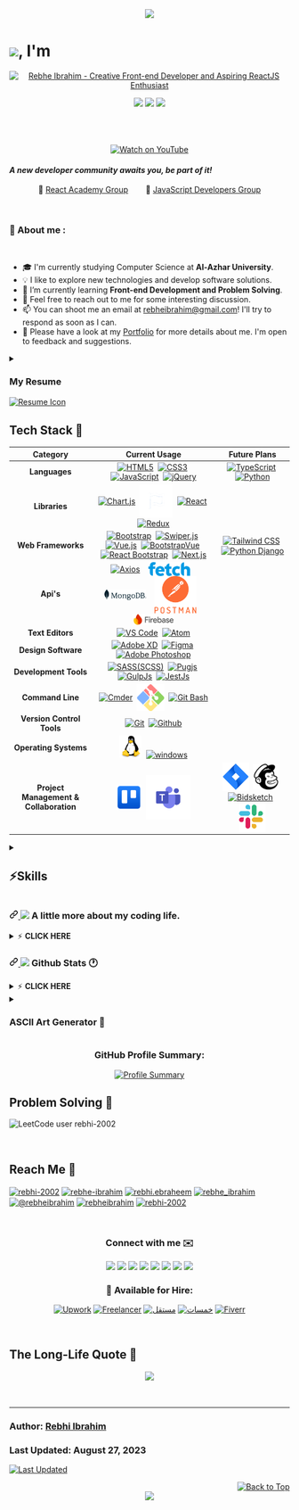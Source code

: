 <div align="center">
  <img src="https://capsule-render.vercel.app/api?type=waving&color=gradient&height=280&section=header&text=Hi%20there%20%F0%9F%91%8B&fontSize=90"></img>
</div>
<h1><img width="30" src="https://c.tenor.com/nebZyl8oN7IAAAAi/wave-hello.gif" />, I'm </h1>
<p align="center">
  <a href="https://github.com/rebhi-2002?tab=repositories" align="center">
    <img src="https://readme-typing-svg.herokuapp.com/?lines=Rebhe+Ibrahim;Creative+Front-end+Developer;Aspiring+ReactJS+Enthusiast;Always+Exploring+New+Technologies;&font=Fira%20Code&center=true&width=680&height=45&color=007ACC&vCenter=true&size=28&pause=1000" alt="Rebhe Ibrahim - Creative Front-end Developer and Aspiring ReactJS Enthusiast" />
  </a>
</p>

<!--
<h1 align="center" dir="auto"><a id="user-content--howdy-im-sy-rashid" class="anchor" aria-hidden="true" href="#-howdy-im-sy-rashid"><svg class="octicon octicon-link" viewBox="0 0 16 16" version="1.1" width="16" height="16" aria-hidden="true"><path fill-rule="evenodd" d="M7.775 3.275a.75.75 0 001.06 1.06l1.25-1.25a2 2 0 112.83 2.83l-2.5 2.5a2 2 0 01-2.83 0 .75.75 0 00-1.06 1.06 3.5 3.5 0 004.95 0l2.5-2.5a3.5 3.5 0 00-4.95-4.95l-1.25 1.25zm-4.69 9.64a2 2 0 010-2.83l2.5-2.5a2 2 0 012.83 0 .75.75 0 001.06-1.06 3.5 3.5 0 00-4.95 0l-2.5 2.5a3.5 3.5 0 004.95 4.95l1.25-1.25a.75.75 0 00-1.06-1.06l-1.25 1.25a2 2 0 01-2.83 0z"></path></svg></a><g-emoji class="g-emoji" alias="cowboy_hat_face" fallback-src="https://github.githubassets.com/images/icons/emoji/unicode/1f920.png"></g-emoji> Hi, I'm Rebhe Ibrahim 👋</h1>
-->

<div align="center">
  <!--<img src="...?style=plastic&logo=&logoColor=&colorA=&colorB=" />-->
  <img src="https://img.shields.io/github/watchers/rebhi-2002/rebhi-2002.svg?style=plastic" />
  <img src="https://img.shields.io/github/stars/rebhi-2002/rebhi-2002.svg?style=plastic" />
  <img src="https://img.shields.io/github/followers/rebhi-2002.svg?style=social&label=Follow&maxAge" />
  <br /><br />
  <div align="center"><img src="https://github-profile-trophy.vercel.app/?username=rebhi-2002&theme=onedark&row=3&column=5&no-frame=false&margin-w=6&margin-h=6" alt="" /></div>
  <!-- <img src="https://github-profile-trophy.vercel.app/?username=rebhi-2002&ryo-ma&theme=onedark" /> -->
</div>

<br />

<p align="center">
  <a href="https://youtu.be/mJsaI3Ee7dU">
    <img src="https://raw.githubusercontent.com/rebhi-2002/rebhi-2002/main/images/Web 1920 – 2.png" alt="Watch on YouTube" />
  </a>
</p>

#### _A new developer community awaits you, be part of it!_
<p align="center">
  📢 <a href="https://t.me/ReactAcademy2024">React Academy Group</a> &nbsp;&nbsp;&nbsp;&nbsp;&nbsp;&nbsp;
  📢 <a href="https://t.me/JavaScriptDevelopers2024">JavaScript Developers Group</a>
</p>

<br />

<h3>🔎 About me :</h3><br>

- 🎓 I'm currently studying Computer Science at **Al-Azhar University**.
- 💡 I like to explore new technologies and develop software solutions.
- 🌱 I’m currently learning **Front-end Development and Problem Solving**.
- 💬 Feel free to reach out to me for some interesting discussion.
- 📫 You can shoot me an email at rebheibrahim@gmail.com! I'll try to respond as soon as I can.
- 📄 Please have a look at my [Portfolio](https://rebhi-2002.github.io/Rebhe-Portfolio/) for more details about me. I'm open to feedback and suggestions.

<details>
<summary>
<h3>My Resume</h3>
<a href="#"><img align="center" width="30" src="https://img.icons8.com/ios/48/6495ED/resume.png" alt="Resume Icon" /></a>
</summary>

# Rebhe A. Ibrahim

<kbd>![Profile Picture](https://avatars.githubusercontent.com/u/113286656?v=4)</kbd>

## Contact Information

- **Email**: rebheibrahim@email.com
- **Phone**: +972 59-752-3575
- **LinkedIn**: [linkedin.com/in/RebheIbrahim](https://www.linkedin.com/in/rebhe-ibrahim-451504244)
- **GitHub**: [github.com/rebhi-2002](https://github.com/rebhi-2002)

## Summary

Passionate and results-driven web developer with 2+ years of experience in designing and building responsive web applications. Proficient in front-end technologies, including HTML5, CSS3, and JavaScript. Proven track record of collaborating effectively in cross-functional teams to deliver high-quality projects.

## Work Experience

### Senior Front-End Developer

**Big Web Solutions** - Palestine, Gaza - October 2022 to Present

- Currently learning React and working towards building proficiency in the framework.
- Implementing best practices for performance optimization, resulting in a 40% improvement in load times.
- Collaborating with UX designers to create visually stunning and user-friendly interfaces.

### Web Developer

**Creative Design Studio** - Palestine, Gaza - October 2021 to October 2022

- Developed and maintained client websites, ensuring their functionality and responsiveness.
- Worked closely with clients to gather requirements and translate them into technical solutions.
- Conducted regular code reviews to ensure code quality and adherence to best practices.

## Education

- **Bachelor of Computer Science**
  - _Al-Azhar University-Gaza_ - 2024

## Skills

- **Front-End Technologies**: HTML5, CSS3, JavaScript (ES6+), React, Vue.js
- **Responsive Design**: Bootstrap, Media Queries
- **Version Control**: Git, GitHub
- **Testing Frameworks**: Jest
- **Problem Solving**: Strong analytical and creative problem-solving skills
- **Teamwork**: Effective communication and collaboration with cross-functional teams

## Projects

### Portfolio Website

- Designed and developed a portfolio website to showcase my work and skills.
- Technologies: HTML, CSS, JavaScript

## Languages

- **Arabic**: Native or Bilingual
- **English**: Conversational

## Hobbies

- Hiking
- Photography
- Watching Movies, Playing Games

## References

Available upon request.

<!-- <img align="center" width="350" src="https://raw.githubusercontent.com/rebhi-2002/rebhi-2002/main/images/coding.gif" alt="Coding_GIF" /> -->

<a href="#"><img align="right" src="https://img.shields.io/badge/Download-PDF-red" alt="Download Resume" /></a>
<br />

</details>

## Tech Stack 🔮

<table align="center">
  <thead>
    <tr>
      <th><strong>Category</strong></th>
      <th><strong>Current Usage</strong></th>
      <th><strong>Future Plans</strong></th>
    </tr>
  </thead>
  <tbody>
    <tr align="center">
      <td><strong>Languages</strong></td>
      <td style="vertical-align: middle">
        <a
          href="https://developer.mozilla.org/en-US/docs/Glossary/HTML5"
          target="_blank"
          ><img
            align=""
            src="https://skillicons.dev/icons?i=html"
            alt="HTML5" /></a
        >&nbsp;
        <a
          href="https://developer.mozilla.org/en-US/docs/Web/CSS"
          target="_blank"
          ><img
            align=""
            src="https://skillicons.dev/icons?i=css"
            alt="CSS3" /></a
        >&nbsp;
        <a
          href="https://developer.mozilla.org/en-US/docs/Web/JavaScript"
          target="_blank"
          ><img
            align=""
            src="https://skillicons.dev/icons?i=js"
            alt="JavaScript" /></a
        >&nbsp;
        <a href="https://jquery.com" target="_blank"
          ><img
            align=""
            src="https://skillicons.dev/icons?i=jquery"
            alt="jQuery" /></a
        >
      </td>
      <td style="vertical-align: middle">
        <a href="https://www.typescriptlang.org" target="_blank"
          ><img
            align=""
            src="https://skillicons.dev/icons?i=typescript"
            alt="TypeScript" /></a
        >&nbsp;
        <a href="https://www.python.org" target="_blank"
          ><img
            align=""
            src="https://skillicons.dev/icons?i=python"
            alt="Python" /></a
        >
      </td>
    </tr>
    <tr align="center">
      <td><strong>Libraries</strong></td>
      <td style="vertical-align: middle">
        <a href="https://www.chartjs.org" target="_blank"
          ><img
            align="center"
            width="48"
            src="https://avatars.githubusercontent.com/u/10342521?s=200&v=4"
            alt="Chart.js" /></a
        >&nbsp;
        <a href="https://fontawesome.com" target="_blank"
          ><img
            align="center"
            width="60"
            src="https://raw.githubusercontent.com/rebhi-2002/rebhi-2002/main/images/1505683.png"
            alt="fontawesome" /></a
        >&nbsp;
        <a href="https://react.dev" target="_blank"
          ><img
            align="center"
            src="https://skillicons.dev/icons?i=react"
            alt="React" /></a
        >&nbsp;
        <a href="https://redux.js.org" target="_blank"
          ><img
            align="center"
            src="https://skillicons.dev/icons?i=redux"
            alt="Redux" /></a
        >
      </td>
      <td style="vertical-align: middle"></td>
    </tr>
    <tr align="center">
      <td><strong>Web Frameworks</strong></td>
      <td style="vertical-align: middle">
        <a href="https://getbootstrap.com" target="_blank"
          ><img
            align=""
            src="https://skillicons.dev/icons?i=bootstrap"
            alt="Bootstrap" /></a
        >&nbsp;
        <a href="https://swiperjs.com" target="_blank"
          ><img
            align=""
            width="46"
            src="https://swiperjs.com/images/swiper-logo.svg"
            alt="Swiper.js" /></a
        >&nbsp;
        <a href="https://vuejs.org" target="_blank"
          ><img
            align=""
            src="https://skillicons.dev/icons?i=vuejs"
            alt="Vue.js" /></a
        >&nbsp;
        <!--<a href="https://vuejs.org" target="_blank"><img align="" width="60" src="https://avatars.githubusercontent.com/u/6128107?s=200&v=4" alt="Vue.js" /></a>&nbsp;-->
        <a href="https://bootstrap-vue.org" target="_blank"
          ><img
            align=""
            width="46"
            src="https://avatars.githubusercontent.com/u/22965283?s=200&v=4"
            alt="BootstrapVue" /></a
        >&nbsp;
        <a href="https://react-bootstrap.netlify.app" target="_blank"
          ><img
            align=""
            width="48"
            src="https://avatars.githubusercontent.com/u/6853419?s=200&v=4"
            alt="React Bootstrap" /></a
        >&nbsp;
        <a href="https://nextjs.org" target="_blank"
          ><img
            align=""
            src="https://skillicons.dev/icons?i=nextjs"
            alt="Next.js" /></a
        >
      </td>
      <td style="vertical-align: middle">
        <a href="https://tailwindcss.com" target="_blank"
          ><img
            align="center"
            width="60"
            src="https://avatars.githubusercontent.com/u/67109815?s=200&v=4"
            alt="Tailwind CSS" /></a
        >&nbsp;
        <a href="https://www.djangoproject.com" target="_blank"
          ><img
            align="center"
            src="https://skillicons.dev/icons?i=django"
            alt="Python Django" /></a
        >
      </td>
    </tr>
    <tr align="center">
      <td><strong>Api's</strong></td>
      <td style="vertical-align: middle">
        <a href="https://axios-http.com" target="_blank"
          ><img
            align="center"
            width="100"
            src="https://axios-http.com/assets/logo.svg"
            alt="Axios" /></a
        >&nbsp;&nbsp;&nbsp;
        <a
          href="https://developer.mozilla.org/en-US/docs/Web/API/Fetch_API"
          target="_blank"
          ><img
            align="center"
            width="75"
            src="https://raw.githubusercontent.com/rebhi-2002/rebhi-2002/main/images/fetch.png"
            alt="Fetch_API" /></a
        >&nbsp;&nbsp;&nbsp;
        <a
          href="https://www.mongodb.com"
          target="_blank"
          ><img
            align="center"
            width="75"
            src="https://raw.githubusercontent.com/rebhi-2002/rebhi-2002/main/images/mongodb.jpeg"
            alt="MongoDB" /></a
        >&nbsp;&nbsp;&nbsp;
        <a
          href="https://www.postman.com"
          target="_blank"
          ><img
            align="center"
            width="75"
            src="https://raw.githubusercontent.com/rebhi-2002/rebhi-2002/main/images/PostmanLogoVector.png"
            alt="Postman" /></a
        >&nbsp;&nbsp;&nbsp;
        <a
          href="https://firebase.google.com"
          target="_blank"
          ><img
            align="center"
            width="75"
            src="https://raw.githubusercontent.com/rebhi-2002/rebhi-2002/main/images/firebase.jpeg"
            alt="Firebase" /></a
        >
      </td>
      <td style="vertical-align: middle"></td>
    </tr>
    <tr align="center">
      <td><strong>Text Editors</strong></td>
      <td style="vertical-align: middle">
        <a href="https://code.visualstudio.com" target="_blank"
          ><img
            align=""
            src="https://skillicons.dev/icons?i=vscode"
            alt="VS Code" /></a
        >&nbsp;
        <a href="https://github.blog/2022-06-08-sunsetting-atom" target="_blank"
          ><img
            align=""
            src="https://skillicons.dev/icons?i=atom"
            alt="Atom" /></a
        >
      </td>
      <td style="vertical-align: middle"></td>
    </tr>
    <tr align="center">
      <td><strong>Design Software</strong></td>
      <td style="vertical-align: middle">
        <a href="https://helpx.adobe.com/support/xd.html" target="_blank"
          ><img
            align=""
            src="https://skillicons.dev/icons?i=xd"
            alt="Adobe XD" /></a
        >&nbsp;
        <a href="https://www.figma.com" target="_blank"
          ><img
            align=""
            src="https://skillicons.dev/icons?i=figma"
            alt="Figma" /></a
        >&nbsp;
        <a href="https://helpx.adobe.com/support/photoshop.html" target="_blank"
          ><img
            align=""
            src="https://skillicons.dev/icons?i=photoshop"
            alt="Adobe Photoshop" /></a
        >
      </td>
      <td style="vertical-align: middle"></td>
    </tr>
    <tr align="center">
      <td><strong>Development Tools</strong></td>
      <td style="vertical-align: middle">
        <a href="https://sass-lang.com" target="_blank"
          ><img
            align=""
            src="https://skillicons.dev/icons?i=sass"
            alt="SASS(SCSS)" /></a
        >&nbsp;
        <a href="https://pugjs.org/api/getting-started.html" target="_blank"
          ><img
            align=""
            src="https://skillicons.dev/icons?i=pug"
            alt="Pugjs" /></a
        >&nbsp;
        <a href="https://gulpjs.com" target="_blank"
          ><img
            align=""
            src="https://skillicons.dev/icons?i=gulp"
            alt="GulpJs" /></a
        >&nbsp;
        <a href="https://jestjs.io" target="_blank"
          ><img
            align=""
            src="https://skillicons.dev/icons?i=jest"
            alt="JestJs" /></a
        >
      </td>
      <td style="vertical-align: middle"></td>
    </tr>
    <tr align="center">
      <td><strong>Command Line</strong></td>
      <td style="vertical-align: middle">
        <a href="https://cmder.app" target="_blank"
          ><img
            align="center"
            src="https://raw.githubusercontent.com/cmderdev/cmder/master/icons/icon_48_green.png"
            alt="Cmder" /></a
        >&nbsp;
        <a href="https://git-scm.com" target="_blank"
          ><img
            align="center"
            height="48"
            src="https://raw.githubusercontent.com/rebhi-2002/rebhi-2002/main/images/git-bash.png"
            alt="Git Bash" /></a
        >&nbsp;
        <a href="https://git-scm.com" target="_blank"
          ><img
            align="center"
            src="https://skillicons.dev/icons?i=bash"
            alt="Git Bash" /></a
        >
        <!-- <svg height="2419" viewBox="31.98258924 32.28452272 135.54499681 132.49547728" width="2500" xmlns="http://www.w3.org/2000/svg"><path d="m95.72 81.45v12.55l-30.11-30.1 10-10 15.19 15.2a9.75 9.75 0 0 0 -.61 3.43 9.91 9.91 0 0 0 5.53 8.92zm9.23 1.81 4.68 4.68-4.68 4.69zm28.64-19.26-18.09 18.07-6.09-6.07a9.83 9.83 0 0 0 .54-4.67 10 10 0 0 0 -9.39-8.68 9.64 9.64 0 0 0 -3.89.6l-15.2-15.25 12.88-12.84a7.36 7.36 0 0 1 10.42 0z" fill="#ff8080"/><path d="m89.74 105.53-27.36 27.36-27.15-26.89a8.49 8.49 0 0 1 .09-11.86l28-28 26.42 26.51a9.12 9.12 0 0 1 0 12.88z" fill="#80b3ff"/><path d="m105 108.79v11.49a9.46 9.46 0 0 1 4.46 9.88 9.32 9.32 0 0 1 -7.42 7.53 9.47 9.47 0 0 1 -6.32-17.69v-12.7a1 1 0 0 0 -1.63-.68l-28.67 28.66 29.5 29.5a7.33 7.33 0 0 0 10.36 0l27.83-27.78z" fill="#ffe680"/><path d="m163.54 107.45-26.54 26.55-28.58-28.58a8.56 8.56 0 0 1 0-12.1l3.29-3.32 7.29 7.27a9.92 9.92 0 1 0 5.88-5.88l-7.25-7.24 18.54-18.53 27.37 27.38a10.19 10.19 0 0 1 0 14.45z" fill="#8dd35f"/></svg> -->
      </td>
      <td style="vertical-align: middle"></td>
    </tr>
    <tr align="center">
      <td><strong>Version Control Tools</strong></td>
      <td style="vertical-align: middle">
        <a href="https://git-scm.com" target="_blank"
          ><img
            align=""
            src="https://skillicons.dev/icons?i=git"
            alt="Git" /></a
        >&nbsp;
        <a href="https://github.com" target="_blank"
          ><img
            align=""
            src="https://skillicons.dev/icons?i=github"
            alt="Github" /></a
        >
      </td>
      <td style="vertical-align: middle"></td>
    </tr>
    <tr align="center">
      <td><strong>Operating Systems</strong></td>
      <td style="vertical-align: middle">
        <a href="https://www.linux.org/" target="_blank" rel="noreferrer"><img align="" src="https://raw.githubusercontent.com/devicons/devicon/master/icons/linux/linux-original.svg" alt="linux" width="40" height="40" /></a>&nbsp;
        <a href="https://www.microsoft.com/en-us/windows" target="_blank"><img align="" src="https://upload.wikimedia.org/wikipedia/commons/4/44/Microsoft_logo.svg" alt="windows" width="40" height="40" /></a>
      </td>
      <td style="vertical-align: middle"></td>
    </tr>
    <tr align="center">
      <td><strong>Project Management & Collaboration</strong></td>
      <td style="vertical-align: middle">
        <a href="https://trello.com" target="_blank"><img align="center" width="46" src="https://raw.githubusercontent.com/rebhi-2002/rebhi-2002/main/images/2282472048054_9a51d280179d828b3ad7_512.png" alt="Trello" /></a>&nbsp;
        <a href="https://www.microsoft.com/en-us/microsoft-teams/group-chat-software" target="_blank"><img align="center" width="80" src="https://raw.githubusercontent.com/rebhi-2002/rebhi-2002/main/images/MicrosoftTeams.png" alt="Microsoft Teams" /></a>
      </td>
      <td style="vertical-align: middle">
        <a href="https://www.atlassian.com/software/jira" target="_blank"
          ><img
            align="center"
            width="48"
            src="https://raw.githubusercontent.com/rebhi-2002/rebhi-2002/main/images/jira-software-logo-jira-logo-hd-png.webp"
            alt="Jira" /></a
        >&nbsp;
        <a href="https://mailchimp.com" target="_blank"
          ><img
            align="center"
            width="46"
            src="https://raw.githubusercontent.com/rebhi-2002/rebhi-2002/main/images/photo_2023-08-18_18-50-08.jpg"
            alt="Mailchimp" /></a
        >&nbsp;&nbsp;
        <a href="https://www.bidsketch.com" target="_blank"
          ><img
            align="center"
            width="90"
            src="https://www.bidsketch.com/images/marketing/v2/bidsketch-logo-large-reverse.svg"
            alt="Bidsketch" /></a
        >&nbsp;&nbsp;
        <a href="https://slack.com" target="_blank"
          ><img
            align="center"
            width="48"
            src="https://raw.githubusercontent.com/rebhi-2002/rebhi-2002/main/images/slack.png"
            alt="Slack" /></a
        >
      </td>
    </tr>

  </tbody>
</table>

<details>
<summary><h2>⚡Skills</h2></summary>
<div align="left">

### Programming Languages:

- In-depth knowledge of HTML5, CSS3, and JavaScript (including ES6+).
- Proficient in building responsive and interactive web pages with a strong foundation in front-end technologies.

### Frameworks:

- Experienced in utilizing Bootstrap for creating modern and responsive web interfaces.
- Familiar with Vue.js for building dynamic and efficient user interfaces.
- Skilled in using testing frameworks like Jest for ensuring code quality.

### Text Editors & Design Tools:

- Proficient in using industry-standard tools such as VS Code and Atom for coding.
- Skilled in creating UI/UX prototypes with Adobe XD and Figma.
- Capable of enhancing images with Adobe Photoshop to achieve the desired visual impact.

### Future Learning:

- Eager to expand skills with upcoming technologies.
- Looking forward to diving into the world of React and Next.js for building powerful front-end applications.
- Excited to explore the versatility of Python and Django for backend development.
- Planning to master Git and GitHub for effective version control.
</div>

<div align="right">
  <img align="center" width="170" src="https://github.com/rebhi-2002/rebhi-2002/assets/113286656/adf9d508-048f-4a13-bc91-208195ab5ca8" alt="🧑‍💻 WebDeveloperMycrxnGIF">
</div>
</details>

<h3 dir="auto">
  <a id="user-content--a-little-more-about-me" class="anchor" aria-hidden="true" href="#-a-little-more-about-me">
    <svg class="octicon octicon-link" viewBox="0 0 16 16" version="1.1" width="16" height="16" aria-hidden="true">
      <path fill-rule="evenodd" d="M7.775 3.275a.75.75 0 001.06 1.06l1.25-1.25a2 2 0 112.83 2.83l-2.5 2.5a2 2 0 01-2.83 0 .75.75 0 00-1.06 1.06 3.5 3.5 0 004.95 0l2.5-2.5a3.5 3.5 0 00-4.95-4.95l-1.25 1.25zm-4.69 9.64a2 2 0 010-2.83l2.5-2.5a2 2 0 012.83 0 .75.75 0 001.06-1.06 3.5 3.5 0 00-4.95 0l-2.5 2.5a3.5 3.5 0 004.95 4.95l1.25-1.25a.75.75 0 00-1.06-1.06l-1.25 1.25a2 2 0 01-2.83 0z">
      </path>
    </svg>
  </a>
  <a target="_blank" rel="noopener noreferrer" href="https://camo.githubusercontent.com/be37cdc8f930300096c506ad4574eaae977c48fbb2705cfcb92f4eeab8282c7a/68747470733a2f2f6d656469612e67697068792e636f6d2f6d656469612f56674344417a634b767352364f4d307557672f67697068792e676966">
    <img src="https://camo.githubusercontent.com/be37cdc8f930300096c506ad4574eaae977c48fbb2705cfcb92f4eeab8282c7a/68747470733a2f2f6d656469612e67697068792e636f6d2f6d656469612f56674344417a634b767352364f4d307557672f67697068792e676966" width="50" data-canonical-src="https://media.giphy.com/media/VgCDAzcKvsR6OM0uWg/giphy.gif" style="max-width: 100%;"></a> A little more about my coding life.
</h3>

<details>
  <summary>
    <g-emoji class="g-emoji" alias="zap" fallback-src="https://github.githubassets.com/images/icons/emoji/unicode/26a1.png">⚡️
    </g-emoji>
    <strong>CLICK HERE</strong>
  </summary>

  <br>

  <article class="markdown-body entry-content container-lg f5" itemprop="text">
    <div class="highlight highlight-source-shell position-relative overflow-auto">
      <pre><span class="pl-k">&gt;</span> neofetch</pre>
      <div class="zeroclipboard-container position-absolute right-0 top-0">
      <clipboard-copy aria-label="Copy" class="ClipboardButton btn js-clipboard-copy m-2 p-0 tooltipped-no-delay" data-copy-feedback="Copied!" data-tooltip-direction="w" value="> neofetch" tabindex="0" role="button" style="display: inherit;">
        <svg aria-hidden="true" height="16" viewBox="0 0 16 16" version="1.1" width="16" data-view-component="true" class="octicon octicon-copy js-clipboard-copy-icon m-2">
          <path fill-rule="evenodd" d="M0 6.75C0 5.784.784 5 1.75 5h1.5a.75.75 0 010 1.5h-1.5a.25.25 0 00-.25.25v7.5c0 .138.112.25.25.25h7.5a.25.25 0 00.25-.25v-1.5a.75.75 0 011.5 0v1.5A1.75 1.75 0 019.25 16h-7.5A1.75 1.75 0 010 14.25v-7.5z">
          </path>
          <path fill-rule="evenodd" d="M5 1.75C5 .784 5.784 0 6.75 0h7.5C15.216 0 16 .784 16 1.75v7.5A1.75 1.75 0 0114.25 11h-7.5A1.75 1.75 0 015 9.25v-7.5zm1.75-.25a.25.25 0 00-.25.25v7.5c0 .138.112.25.25.25h7.5a.25.25 0 00.25-.25v-7.5a.25.25 0 00-.25-.25h-7.5z"></path>
        </svg>
        <svg aria-hidden="true" height="16" viewBox="0 0 16 16" version="1.1" width="16" data-view-component="true" class="octicon octicon-check js-clipboard-check-icon color-fg-success d-none m-2">
          <path fill-rule="evenodd" d="M13.78 4.22a.75.75 0 010 1.06l-7.25 7.25a.75.75 0 01-1.06 0L2.22 9.28a.75.75 0 011.06-1.06L6 10.94l6.72-6.72a.75.75 0 011.06 0z">
          </path>
        </svg>
      </clipboard-copy>
    </div>
  </div>

  <div class="highlight highlight-source-cs position-relative overflow-auto">
  <pre><span class="pl-smi">rebhi-2002@github</span>
<span class="pl-k">------------------------</span><span class="pl-k">-</span>
  <span class="pl-en">🤖 OS</span>: <span class="pl-smi">Windows</span><span class="pl-smi">x86_64</span>
  <span class="pl-en">🤷‍♂️ Pronouns</span>: <span class="pl-smi">He</span><span class="pl-k">/</span><span class="pl-smi">Him</span>
  <span class="pl-en">🗺️ Location</span>: <span class="pl-smi">Palestine</span>, <span class="pl-smi">Gaza</span>
  <span class="pl-en">🔥 Frameworks</span>: <span class="pl-smi">Vue.js</span>
  <span class="pl-en">🧑‍💻 Languages & Skils</span>: <span class="pl-smi">C</span>, <span class="pl-smi">Java</span>,
                  <span class="pl-smi">HTML5</span>, <span class="pl-smi">CSS3</span>,
                  <span class="pl-smi">JavaScript</span>, <span class="pl-smi">ChartJs</span>,
                  <span class="pl-smi">jQuery</span>, <span class="pl-smi">Bootstrap</span>,
                  <span class="pl-smi">SCSS</span>, <span class="pl-smi">Python</span>
  <span class="pl-en">🥅 2022 Goals: </span><span class="pl-smi"><strong>Learn more about web</strong></span>
  <span class="pl-en">⚡ Hobbies</span>: <span class="pl-smi">Learning New Things</span>, <span class="pl-smi">Gaming</span>
  <span class="pl-en">📧 Email</span>: <span class="pl-smi">rebheibrahim@gmail.com</span></pre>
  </div>

  <div class="zeroclipboard-container position-absolute right-0 top-0">
    <clipboard-copy aria-label="Copy" class="ClipboardButton btn js-clipboard-copy m-2 p-0 tooltipped-no-delay" data-copy-feedback="Copied!" data-tooltip-direction="w" value="pgsohail@github" tabindex="0" role="button" style="display: inherit;">
      <svg aria-hidden="true" height="16" viewBox="0 0 16 16" version="1.1" width="16" data-view-component="true" class="octicon octicon-copy js-clipboard-copy-icon m-2">
        <path fill-rule="evenodd" d="M0 6.75C0 5.784.784 5 1.75 5h1.5a.75.75 0 010 1.5h-1.5a.25.25 0 00-.25.25v7.5c0 .138.112.25.25.25h7.5a.25.25 0 00.25-.25v-1.5a.75.75 0 011.5 0v1.5A1.75 1.75 0 019.25 16h-7.5A1.75 1.75 0 010 14.25v-7.5z">
        </path>
        <path fill-rule="evenodd" d="M5 1.75C5 .784 5.784 0 6.75 0h7.5C15.216 0 16 .784 16 1.75v7.5A1.75 1.75 0 0114.25 11h-7.5A1.75 1.75 0 015 9.25v-7.5zm1.75-.25a.25.25 0 00-.25.25v7.5c0 .138.112.25.25.25h7.5a.25.25 0 00.25-.25v-7.5a.25.25 0 00-.25-.25h-7.5z">
        </path>
      </svg>
      <svg aria-hidden="true" height="16" viewBox="0 0 16 16" version="1.1" width="16" data-view-component="true" class="octicon octicon-check js-clipboard-check-icon color-fg-success m-2 d-none">
        <path fill-rule="evenodd" d="M13.78 4.22a.75.75 0 010 1.06l-7.25 7.25a.75.75 0 01-1.06 0L2.22 9.28a.75.75 0 011.06-1.06L6 10.94l6.72-6.72a.75.75 0 011.06 0z">
        </path>
      </svg>
    </clipboard-copy>
    </div>
  </div>
<br />

  <p align="center" dir="auto">
    <img src="https://img.shields.io/badge/HTML5-E34F26?style=for-the-badge&amp;logo=html5&amp;logoColor=white" alt="HTML5 Badge">
    <img src="https://img.shields.io/badge/CSS3-1572B6?style=for-the-badge&amp;logo=css3&amp;logoColor=white" alt="CSS3 Badge">
    <img src="https://img.shields.io/badge/jQuery-0769AD?style=for-the-badge&amp;logo=jquery&amp;logoColor=white" alt="jQuery Badge">
    <img src="https://img.shields.io/badge/JavaScript-F7DF1E?style=for-the-badge&amp;logo=javascript&amp;logoColor=black" alt="JavaScript Badge">
    <img src="https://img.shields.io/badge/Bootstrap-7952B3?style=for-the-badge&amp;logo=bootstrap&amp;logoColor=white" alt="Bootstrap Badge">
    <img src="https://img.shields.io/badge/Sass-CC6699?style=for-the-badge&amp;logo=sass&amp;logoColor=white" alt="SASS Badge">
    <img src="https://img.shields.io/badge/MySQL-4479A1?style=for-the-badge&amp;logo=mysql&amp;logoColor=white" alt="MySQL Badge">
    <img src="https://img.shields.io/badge/React-61DAFB?style=for-the-badge&amp;logo=react&amp;logoColor=black" alt="React Badge">
    <img src="https://img.shields.io/badge/Python-3776AB?style=for-the-badge&amp;logo=python&amp;logoColor=white" alt="Python Badge">
    <img src="https://img.shields.io/badge/Django-092E20?style=for-the-badge&amp;logo=django&amp;logoColor=white" alt="Django Badge">
    <img src="https://img.shields.io/badge/C-00599C?style=for-the-badge&amp;logo=c&amp;logoColor=white" alt="C Badge">
    <img src="https://img.shields.io/badge/Java-007396?style=for-the-badge&amp;logo=java&amp;logoColor=white" alt="Java Badge">
    <img src="https://img.shields.io/badge/Tailwind%20CSS-38B2AC?style=for-the-badge&amp;logo=tailwind-css&amp;logoColor=white" alt="Tailwind CSS Badge">
    <img src="https://img.shields.io/badge/TypeScript-3178C6?style=for-the-badge&amp;logo=typescript&amp;logoColor=white" alt="TypeScript Badge">
    <img src="https://img.shields.io/badge/Webpack-8DD6F9?style=for-the-badge&amp;logo=webpack&amp;logoColor=black" alt="Webpack Badge">
    <img src="https://img.shields.io/badge/Figma-F24E1E?style=for-the-badge&amp;logo=figma&amp;logoColor=white" alt="Figma Badge">
    <img src="https://img.shields.io/badge/Adobe%20Photoshop-31A8FF?style=for-the-badge&amp;logo=adobe%20photoshop&amp;logoColor=white" alt="Adobe Photoshop Badge">
    <img src="https://img.shields.io/badge/Adobe%20Illustrator-FF9A00?style=for-the-badge&amp;logo=adobe%20illustrator&amp;logoColor=white" alt="Adobe Illustrator Badge">
    <img src="https://img.shields.io/badge/Canva-00C4CC?style=for-the-badge&amp;logo=canva&amp;logoColor=white" alt="Canva Badge">
    <img src="https://img.shields.io/badge/Marvel-E44D27?style=for-the-badge&amp;logo=marvel&amp;logoColor=white" alt="Marvel Badge">
    <img src="https://img.shields.io/badge/InVision-FF3366?style=for-the-badge&amp;logo=invision&amp;logoColor=white" alt="InVision Badge">
    <img src="https://img.shields.io/badge/Sketch-F7B500?style=for-the-badge&amp;logo=sketch&amp;logoColor=white" alt="Sketch Badge">
    <img src="https://img.shields.io/badge/Visual%20Studio%20Code-007ACC?style=for-the-badge&amp;logo=visual%20studio%20code&amp;logoColor=white" alt="Visual Studio Code Badge">
    <img src="https://img.shields.io/badge/Atom-66595C?style=for-the-badge&amp;logo=atom&amp;logoColor=white" alt="Atom Badge">
    <img src="https://img.shields.io/badge/GitHub-181717?style=for-the-badge&amp;logo=github&amp;logoColor=white" alt="GitHub Badge">
    <img src="https://img.shields.io/badge/Git-F05032?style=for-the-badge&amp;logo=git&amp;logoColor=white" alt="Git Badge">
    <img src="https://img.shields.io/badge/IntelliJ%20IDEA-000000?style=for-the-badge&amp;logo=intellij%20idea&amp;logoColor=white" alt="IntelliJ IDEA Badge">
    <img src="https://img.shields.io/badge/Eclipse%20IDE-2C2255?style=for-the-badge&amp;logo=eclipse%20ide&amp;logoColor=white" alt="Eclipse IDE Badge">
    <img src="https://img.shields.io/badge/NetBeans%20IDE-1B6AC6?style=for-the-badge&amp;logo=apache%20netbeans%20ide&amp;logoColor=white" alt="NetBeans IDE Badge">
    <img src="https://img.shields.io/badge/PyCharm-000000?style=for-the-badge&amp;logo=pycharm&amp;logoColor=white" alt="PyCharm Badge">
    <img src="https://img.shields.io/badge/Sublime%20Text-FF9800?style=for-the-badge&amp;logo=sublime%20text&amp;logoColor=white" alt="Sublime Text Badge">
  </p>
  </article>
</details>

<h3 dir="auto">
  <a id="user-content--a-little-more-about-me" class="anchor" aria-hidden="true" href="#-a-little-more-about-me">
    <svg class="octicon octicon-link" viewBox="0 0 16 16" version="1.1" width="16" height="16" aria-hidden="true">
      <path fill-rule="evenodd" d="M7.775 3.275a.75.75 0 001.06 1.06l1.25-1.25a2 2 0 112.83 2.83l-2.5 2.5a2 2 0 01-2.83 0 .75.75 0 00-1.06 1.06 3.5 3.5 0 004.95 0l2.5-2.5a3.5 3.5 0 00-4.95-4.95l-1.25 1.25zm-4.69 9.64a2 2 0 010-2.83l2.5-2.5a2 2 0 012.83 0 .75.75 0 001.06-1.06 3.5 3.5 0 00-4.95 0l-2.5 2.5a3.5 3.5 0 004.95 4.95l1.25-1.25a.75.75 0 00-1.06-1.06l-1.25 1.25a2 2 0 01-2.83 0z">
      </path>
    </svg>
  </a>
  <a target="_blank" rel="noopener noreferrer" href="https://camo.githubusercontent.com/be37cdc8f930300096c506ad4574eaae977c48fbb2705cfcb92f4eeab8282c7a/68747470733a2f2f6d656469612e67697068792e636f6d2f6d656469612f56674344417a634b767352364f4d307557672f67697068792e676966">
    <img src="https://camo.githubusercontent.com/be37cdc8f930300096c506ad4574eaae977c48fbb2705cfcb92f4eeab8282c7a/68747470733a2f2f6d656469612e67697068792e636f6d2f6d656469612f56674344417a634b767352364f4d307557672f67697068792e676966" width="50" data-canonical-src="https://media.giphy.com/media/VgCDAzcKvsR6OM0uWg/giphy.gif" style="max-width: 100%;"></a> Github Stats 🕐
</h3>

<details>
  <summary>
    <g-emoji class="g-emoji" alias="zap" fallback-src="https://github.githubassets.com/images/icons/emoji/unicode/26a1.png">⚡️
    </g-emoji>
    <strong>CLICK HERE</strong>
  </summary>
  <br>
  <p align="left">
    <img src="https://komarev.com/ghpvc/?username=rebhi-2002&label=Profile%20views&color=0e75b6&style=flat" alt="rebhi-2002" />
  </p>
  <h3>Activity <img width="40" src="https://c.tenor.com/dWMRNxW7Ti4AAAAi/iota-tanglevision.gif" /></h3>
  <p align="center">
    <img align="center" src="https://github-readme-stats.vercel.app/api?username=rebhi-2002&show_icons=true&locale=en&theme=dark" alt="rebhi-2002" style="width:49%"/>
    <img align="center" src="https://github-readme-streak-stats.herokuapp.com/?user=rebhi-2002&theme=dark" alt="rebhi-2002" style="width:49%"/>
    <br /><br />
    <img align="center" src="https://github-readme-stats-eight-theta.vercel.app/api/top-langs/?username=rebhi-2002&layout=compact&langs_count=12&theme=dark" alt="rebhi-2002" style="width:49%" />
    <img align="center" src="https://github-readme-stats.vercel.app/api/top-langs/?username=rebhi-2002&layout=compact&theme=dark&count_private=true&hide_border=false" alt="Top Langs" style="width:49%"/>
    <br /><br />
    <!-- <kbd> -->
    <img align="center" src="https://github-profile-summary-cards.vercel.app/api/cards/repos-per-language?username=rebhi-2002&theme=github_dark" alt="Repos-per-language" style="width:49%"/>
    <img align="center" src="https://github-profile-summary-cards.vercel.app/api/cards/most-commit-language?username=rebhi-2002&theme=github_dark" alt="Most-Commit-Language" style="width:49%"/>
    <img align="center" src="https://github-profile-summary-cards.vercel.app/api/cards/stats?username=rebhi-2002&theme=github_dark" alt="Stats" style="width:49%"/>
    <img align="center" src="https://github-profile-summary-cards.vercel.app/api/cards/productive-time?username=rebhi-2002&theme=github_dark&utcOffset=3.00" alt="Productive-Time" style="width:49%"/>
    <!-- </kbd> -->
  </p>
  <h3>Contribution Graph <img width="40" src="https://c.tenor.com/8Bhx4_d52goAAAAi/mic-drop-busy-bee.gif" />
    <br /><br />
    <img align="center" src="https://github-profile-summary-cards.vercel.app/api/cards/profile-details?username=rebhi-2002&theme=github_dark" alt="GitHub Month Wise Contribution Graph" style="width:100%"/>
  </h3>
</details>

<details>

<summary><h3>ASCII Art Generator 🎨</h3></summary>

<br />

```

   ██▀███  ▓█████  ▄▄▄▄    ██░ ██ ▓█████           ██▓ ▄▄▄▄    ██▀███   ▄▄▄       ██░ ██  ██▓ ███▄ ▄███▓
  ▓██ ▒ ██▒▓█   ▀ ▓█████▄ ▓██░ ██▒▓█   ▀          ▓██▒▓█████▄ ▓██ ▒ ██▒▒████▄    ▓██░ ██▒▓██▒▓██▒▀█▀ ██▒
  ▓██ ░▄█ ▒▒███   ▒██▒ ▄██▒██▀▀██░▒███            ▒██▒▒██▒ ▄██▓██ ░▄█ ▒▒██  ▀█▄  ▒██▀▀██░▒██▒▓██    ▓██░
  ▒██▀▀█▄  ▒▓█  ▄ ▒██░█▀  ░▓█ ░██ ▒▓█  ▄          ░██░▒██░█▀  ▒██▀▀█▄  ░██▄▄▄▄██ ░▓█ ░██ ░██░▒██    ▒██
  ░██▓ ▒██▒░▒████▒░▓█  ▀█▓░▓█▒░██▓░▒████▒         ░██░░▓█  ▀█▓░██▓ ▒██▒ ▓█   ▓██▒░▓█▒░██▓░██░▒██▒   ░██▒
  ░ ▒▓ ░▒▓░░░ ▒░ ░░▒▓███▀▒ ▒ ░░▒░▒░░ ▒░ ░         ░▓  ░▒▓███▀▒░ ▒▓ ░▒▓░ ▒▒   ▓▒█░ ▒ ░░▒░▒░▓  ░ ▒░   ░  ░
    ░▒ ░ ▒░ ░ ░  ░▒░▒   ░  ▒ ░▒░ ░ ░ ░  ░          ▒ ░▒░▒   ░   ░▒ ░ ▒░  ▒   ▒▒ ░ ▒ ░▒░ ░ ▒ ░░  ░      ░
    ░░   ░    ░    ░    ░  ░  ░░ ░   ░             ▒ ░ ░    ░   ░░   ░   ░   ▒    ░  ░░ ░ ▒ ░░      ░
     ░        ░  ░ ░       ░  ░  ░   ░  ░          ░   ░         ░           ░  ░ ░  ░  ░ ░         ░
                        ░                                   ░

```

</details>

<div align="center">

### **GitHub Profile Summary:**

[![Profile Summary](https://img.shields.io/badge/Profile_Summary-View_on_Profile_Summary_for_GitHub-0D5EAF?style=flat-square&logo=github&labelColor=2E4053&logoColor=white&label=Profile%20Summary)](https://profile-summary-for-github.com/user/rebhi-2002)

</div>

## Problem Solving 🧠

![LeetCode user rebhi-2002](https://img.shields.io/badge/dynamic/json?style=for-the-badge&labelColor=black&color=%23ffa116&label=Solved&query=solvedOverTotal&url=https%3A%2F%2Fleetcode-badge.vercel.app%2Fapi%2Fusers%2Frebhi-2002&logo=leetcode&logoColor=yellow)

<br />

## Reach Me 🔭

<p align="left">
  <a href="https://dev.to/rebhe2002" target="blank"><img align="center" src="https://raw.githubusercontent.com/rahuldkjain/github-profile-readme-generator/master/src/images/icons/Social/devto.svg" alt="rebhi-2002" height="30" width="40" /></a>
  <a href="https://linkedin.com/in/rebhe-ibrahim-451504244" target="blank"><img align="center" src="https://raw.githubusercontent.com/rahuldkjain/github-profile-readme-generator/master/src/images/icons/Social/linked-in-alt.svg" alt="rebhe-ibrahim" height="30" width="40" /></a>
  <a href="https://fb.com/rebhi.ebraheem" target="blank"><img align="center" src="https://raw.githubusercontent.com/rahuldkjain/github-profile-readme-generator/master/src/images/icons/Social/facebook.svg" alt="rebhi.ebraheem" height="30" width="40" /></a>
  <a href="https://instagram.com/rebhe_ibrahim" target="blank"><img align="center" src="https://raw.githubusercontent.com/rahuldkjain/github-profile-readme-generator/master/src/images/icons/Social/instagram.svg" alt="rebhe_ibrahim" height="30" width="40" /></a>
  <a href="https://medium.com/@rebheibrahim" target="blank"><img align="center" src="https://raw.githubusercontent.com/rahuldkjain/github-profile-readme-generator/master/src/images/icons/Social/medium.svg" alt="@rebheibrahim" height="30" width="40" /></a>
  <a href="https://codeforces.com/profile/rebheibrahim" target="blank"><img align="center" src="https://raw.githubusercontent.com/rahuldkjain/github-profile-readme-generator/master/src/images/icons/Social/codeforces.svg" alt="rebheibrahim" height="30" width="40" /></a>
  <a href="https://www.leetcode.com/rebhi-2002" target="blank"><img align="center" src="https://raw.githubusercontent.com/rahuldkjain/github-profile-readme-generator/master/src/images/icons/Social/leet-code.svg" alt="rebhi-2002" height="30" width="40" /></a>
</p>

<br />

<h3 align="center">Connect with me ✉️</h3>
<p align="center" dir="auto">
  <a href="https://wa.me/972597523575" target="_blank"><img src="https://img.shields.io/badge/WhatsApp-25D366?style=for-the-badge&logo=whatsapp&logoColor=white"/></a>
  <a href="https://t.me/rebhe2002" target="_blank"><img src="https://img.shields.io/badge/Telegram-2CA5E0?style=for-the-badge&logo=telegram&logoColor=white" /></a>
  <a href="https://www.facebook.com/rebhi.ebraheem" target="blank"><img src="https://img.shields.io/badge/Facebook-1877F2?style=for-the-badge&logo=facebook&logoColor=white" /></a>
  <a href="https://instagram.com/rebhe_ibrahim" target="blank"><img src="https://img.shields.io/badge/Instagram-E4405F?style=for-the-badge&logo=instagram&logoColor=white" /></a>
  <a href="https://twitter.com/" target="blank"><img src="https://img.shields.io/badge/twitter-1877F2?style=for-the-badge&logo=twitter&logoColor=white" /></a>
  <a href="https://www.linkedin.com/in/rebhe-ibrahim-451504244" target="_blank"><img src="https://img.shields.io/badge/LinkedIn-0077B5?style=for-the-badge&logo=linkedin&logoColor=white" /></a>
  <a href="https://github.com/rebhi-2002" target="_blank"><img src="https://img.shields.io/badge/GitHub-100000?style=for-the-badge&logo=github&logoColor=white" /></a>
  <a href="https://codepen.io/rebhe-2002" target="_blank"><img src="https://img.shields.io/badge/CodePen-000000?style=for-the-badge&logo=codepen&logoColor=white" /></a>
</p>

<h3 align="center">🤝 Available for Hire: </h3>
<p align="center" dir="auto">
  <a href="https://www.upwork.com/freelancers/~01be8254101d97cbb1" target="_blank"><img src="https://img.shields.io/badge/Upwork-6FDA44?style=for-the-badge&amp;logo=upwork&amp;logoColor=white" alt="Upwork"></a>
  <a href="https://www.freelancer.com/u/RebheIbrahim" target="_blank"><img src="https://img.shields.io/badge/Freelancer-29B2FE?style=for-the-badge&amp;logo=freelancer&amp;logoColor=white" alt="Freelancer"></a>
  <a href="https://mostaql.com/u/RebheIbrahim" target="_blank"><img src="https://img.shields.io/badge/%D9%85%D8%B3%D8%AA%D9%82%D9%84-FF5800?style=for-the-badge&amp;logo=%D9%85%D8%B3%D8%AA%D9%82%D9%84&amp;logoColor=white" alt="مستقل"></a>
  <a href="https://khamsat.com/user/rebheibrahim" target="_blank"><img src="https://img.shields.io/badge/%D8%AE%D9%85%D8%B3%D8%A7%D8%AA-FF8800?style=for-the-badge&amp;logo=%D8%AE%D9%85%D8%B3%D8%A7%D8%AA&amp;logoColor=white" alt="خمسات"></a>
  <a href="" target="_blank"><img src="https://img.shields.io/badge/Fiverr-1DBF73?style=for-the-badge&logo=fiverr&logoColor=white" alt="Fiverr"></a>
</p>

<br />

## The Long-Life Quote 🎈

<p align="center">
	<img src="https://www.azquotes.com/image-quotes/Quotation-Jim-Rohn-Happiness-is-not-by-chance-but-by-choice-34-56-56.jpg" />
</p>

<br />

---

<div align="center">

<div align="left">

### **Author**: [Rebhi Ibrahim](https://github.com/rebhi-2002)

### **Last Updated**: August 27, 2023

[![Last Updated](https://img.shields.io/github/last-commit/rebhi-2002/rebhi-2002?label=Last%20Updated&style=for-the-badge)](https://github.com/rebhi-2002/rebhi-2002)

</div>

<!-- Back to TOP -->
<div align="right">
  <a href="#top">
    <img src="https://img.shields.io/static/v1?label=Back+to+Top&message=^&color=blue&style=flat-square" alt="Back to Top" style="transition: all 0.3s ease;" />
  </a>
</div>

</div>

<div align="center">
  <img src="https://capsule-render.vercel.app/api?type=waving&color=gradient&height=150&section=footer"></img>
</div>

<!--

**rebhi-2002/rebhi-2002** is a ✨ _special_ ✨ repository because its `README.md` (this file) appears on your GitHub profile.

Here are some ideas to get you started:

-->

<!--
# GitHub Stats

## GitHub Badges

[![GitHub last commit](https://img.shields.io/github/last-commit/rebhi-2002/rebhi-2002?label=Last%20Commit&style=for-the-badge)](https://github.com/rebhi-2002/rebhi-2002)
[![GitHub repo size](https://img.shields.io/github/repo-size/rebhi-2002/rebhi-2002?label=Repo%20Size&style=for-the-badge)](https://github.com/rebhi-2002/rebhi-2002)

## Commit and Issue Badges

[![GitHub activity](https://img.shields.io/github/commit-activity/y/rebhi-2002/rebhi-2002?style=for-the-badge)](https://github.com/rebhi-2002/rebhi-2002)
![GitHub commit activity](https://img.shields.io/github/commit-activity/m/rebhi-2002/rebhi-2002?style=for-the-badge)
![GitHub pull requests](https://img.shields.io/github/issues-pr/rebhi-2002/rebhi-2002?style=for-the-badge)

![GitHub issues](https://img.shields.io/github/issues-raw/rebhi-2002/rebhi-2002?style=for-the-badge)
![GitHub closed issues](https://img.shields.io/github/issues-closed-raw/rebhi-2002/rebhi-2002?style=for-the-badge)
[![GitHub issues](https://img.shields.io/github/issues/rebhi-2002/rebhi-2002?style=for-the-badge)](https://github.com/rebhi-2002/rebhi-2002/issues)
[![GitHub closed issues](https://img.shields.io/github/issues-closed/rebhi-2002/rebhi-2002?style=for-the-badge)](https://github.com/rebhi-2002/rebhi-2002/issues?q=is%3Aissue+is%3Aclosed)

## Code Coverage

![Code coverage](https://img.shields.io/badge/coverage-90%25-brightgreen?style=for-the-badge)

## GitHub Releases

![GitHub All Releases](https://img.shields.io/github/downloads/rebhi-2002/rebhi-2002/total?style=for-the-badge)
![GitHub release (latest by date)](https://img.shields.io/github/v/release/rebhi-2002/rebhi-2002?style=for-the-badge)
![GitHub release (latest by date)](https://img.shields.io/github/v/release/rebhi-2002/rebhi-2002?label=Latest%20Release&style=for-the-badge)
![GitHub release date](https://img.shields.io/github/release-date/rebhi-2002/rebhi-2002?style=for-the-badge)

## GitHub Repository Stats

[![GitHub top language](https://img.shields.io/github/languages/top/rebhi-2002/rebhi-2002?style=for-the-badge)](https://github.com/rebhi-2002/rebhi-2002)

![GitHub forks](https://img.shields.io/github/forks/rebhi-2002/rebhi-2002?style=for-the-badge)
[![GitHub stars](https://img.shields.io/github/stars/rebhi-2002/rebhi-2002?style=for-the-badge)](https://github.com/rebhi-2002/rebhi-2002/stargazers)

![GitHub last commit](https://img.shields.io/github/last-commit/rebhi-2002/rebhi-2002?style=for-the-badge)

[![GitHub repo status](https://img.shields.io/badge/repo%20status-open-brightgreen?style=for-the-badge)](https://github.com/rebhi-2002/rebhi-2002)

![GitHub contributors](https://img.shields.io/github/contributors/rebhi-2002/rebhi-2002?style=for-the-badge)

[![GitHub followers](https://img.shields.io/github/followers/rebhi-2002?style=for-the-badge)](https://github.com/rebhi-2002)
[![Twitter Follow](https://img.shields.io/twitter/follow/your-twitter-handle?style=for-the-badge)](https://twitter.com/your-twitter-handle)
[![Profile views](https://komarev.com/ghpvc/?username=rebhi-2002&style=for-the-badge)](https://github.com/rebhi-2002)
-->

<!--
```

88888888ba              88           88                                88  88                                   88           88
88      "8b             88           88                                88  88                                   88           ""
88      ,8P             88           88                                88  88                                   88
88aaaaaa8P'  ,adPPYba,  88,dPPYba,   88,dPPYba,    ,adPPYba,           88  88,dPPYba,   8b,dPPYba,  ,adPPYYba,  88,dPPYba,   88  88,dPYba,,adPYba,
88""""88'   a8P_____88  88P'    "8a  88P'    "8a  a8P_____88           88  88P'    "8a  88P'   "Y8  ""     `Y8  88P'    "8a  88  88P'   "88"    "8a
88    `8b   8PP"""""""  88       d8  88       88  8PP"""""""           88  88       d8  88          ,adPPPPP88  88       88  88  88      88      88
88     `8b  "8b,   ,aa  88b,   ,a8"  88       88  "8b,   ,aa           88  88b,   ,a8"  88          88,    ,88  88       88  88  88      88      88
88      `8b  `"Ybbd8"'  8Y"Ybbd8"'   88       88   `"Ybbd8"'           88  8Y"Ybbd8"'   88          `"8bbdP"Y8  88       88  88  88      88      88


 ____            __       __                        ______   __                     __
/\  _`\         /\ \     /\ \                      /\__  _\ /\ \                   /\ \      __
\ \ \L\ \     __\ \ \____\ \ \___      __          \/_/\ \/ \ \ \____  _ __    __  \ \ \___ /\_\    ___ ___
 \ \ ,  /   /'__`\ \ '__`\\ \  _ `\  /'__`\           \ \ \  \ \ '__`\/\`'__\/'__`\ \ \  _ `\/\ \ /' __` __`\
  \ \ \\ \ /\  __/\ \ \L\ \\ \ \ \ \/\  __/            \_\ \__\ \ \L\ \ \ \//\ \L\.\_\ \ \ \ \ \ \/\ \/\ \/\ \
   \ \_\ \_\ \____\\ \_,__/ \ \_\ \_\ \____\           /\_____\\ \_,__/\ \_\\ \__/.\_\\ \_\ \_\ \_\ \_\ \_\ \_\
    \/_/\/ /\/____/ \/___/   \/_/\/_/\/____/           \/_____/ \/___/  \/_/ \/__/\/_/ \/_/\/_/\/_/\/_/\/_/\/_/


8888888b.          888      888                              8888888 888                      888      d8b
888   Y88b         888      888                                888   888                      888      Y8P
888    888         888      888                                888   888                      888
888   d88P .d88b.  88888b.  88888b.   .d88b.                   888   88888b.  888d888 8888b.  88888b.  888 88888b.d88b.
8888888P" d8P  Y8b 888 "88b 888 "88b d8P  Y8b                  888   888 "88b 888P"      "88b 888 "88b 888 888 "888 "88b
888 T88b  88888888 888  888 888  888 88888888                  888   888  888 888    .d888888 888  888 888 888  888  888
888  T88b Y8b.     888 d88P 888  888 Y8b.                      888   888 d88P 888    888  888 888  888 888 888  888  888
888   T88b "Y8888  88888P"  888  888  "Y8888                 8888888 88888P"  888    "Y888888 888  888 888 888  888  888



 ██▀███  ▓█████  ▄▄▄▄    ██░ ██ ▓█████           ██▓ ▄▄▄▄    ██▀███   ▄▄▄       ██░ ██  ██▓ ███▄ ▄███▓
▓██ ▒ ██▒▓█   ▀ ▓█████▄ ▓██░ ██▒▓█   ▀          ▓██▒▓█████▄ ▓██ ▒ ██▒▒████▄    ▓██░ ██▒▓██▒▓██▒▀█▀ ██▒
▓██ ░▄█ ▒▒███   ▒██▒ ▄██▒██▀▀██░▒███            ▒██▒▒██▒ ▄██▓██ ░▄█ ▒▒██  ▀█▄  ▒██▀▀██░▒██▒▓██    ▓██░
▒██▀▀█▄  ▒▓█  ▄ ▒██░█▀  ░▓█ ░██ ▒▓█  ▄          ░██░▒██░█▀  ▒██▀▀█▄  ░██▄▄▄▄██ ░▓█ ░██ ░██░▒██    ▒██
░██▓ ▒██▒░▒████▒░▓█  ▀█▓░▓█▒░██▓░▒████▒         ░██░░▓█  ▀█▓░██▓ ▒██▒ ▓█   ▓██▒░▓█▒░██▓░██░▒██▒   ░██▒
░ ▒▓ ░▒▓░░░ ▒░ ░░▒▓███▀▒ ▒ ░░▒░▒░░ ▒░ ░         ░▓  ░▒▓███▀▒░ ▒▓ ░▒▓░ ▒▒   ▓▒█░ ▒ ░░▒░▒░▓  ░ ▒░   ░  ░
  ░▒ ░ ▒░ ░ ░  ░▒░▒   ░  ▒ ░▒░ ░ ░ ░  ░          ▒ ░▒░▒   ░   ░▒ ░ ▒░  ▒   ▒▒ ░ ▒ ░▒░ ░ ▒ ░░  ░      ░
  ░░   ░    ░    ░    ░  ░  ░░ ░   ░             ▒ ░ ░    ░   ░░   ░   ░   ▒    ░  ░░ ░ ▒ ░░      ░
   ░        ░  ░ ░       ░  ░  ░   ░  ░          ░   ░         ░           ░  ░ ░  ░  ░ ░         ░
                      ░                                   ░


 ________  _______   ________  ___  ___  _______                 ___  ________  ________  ________  ___  ___  ___  _____ ______
|\   __  \|\  ___ \ |\   __  \|\  \|\  \|\  ___ \               |\  \|\   __  \|\   __  \|\   __  \|\  \|\  \|\  \|\   _ \  _   \
\ \  \|\  \ \   __/|\ \  \|\ /\ \  \\\  \ \   __/|              \ \  \ \  \|\ /\ \  \|\  \ \  \|\  \ \  \\\  \ \  \ \  \\\__\ \  \
 \ \   _  _\ \  \_|/_\ \   __  \ \   __  \ \  \_|/__             \ \  \ \   __  \ \   _  _\ \   __  \ \   __  \ \  \ \  \\|__| \  \
  \ \  \\  \\ \  \_|\ \ \  \|\  \ \  \ \  \ \  \_|\ \             \ \  \ \  \|\  \ \  \\  \\ \  \ \  \ \  \ \  \ \  \ \  \    \ \  \
   \ \__\\ _\\ \_______\ \_______\ \__\ \__\ \_______\             \ \__\ \_______\ \__\\ _\\ \__\ \__\ \__\ \__\ \__\ \__\    \ \__\
    \|__|\|__|\|_______|\|_______|\|__|\|__|\|_______|              \|__|\|_______|\|__|\|__|\|__|\|__|\|__|\|__|\|__|\|__|     \|__|


 ______     ______     ______     __  __     ______              __     ______     ______     ______     __  __     __     __    __
/\  == \   /\  ___\   /\  == \   /\ \_\ \   /\  ___\            /\ \   /\  == \   /\  == \   /\  __ \   /\ \_\ \   /\ \   /\ "-./  \
\ \  __<   \ \  __\   \ \  __<   \ \  __ \  \ \  __\            \ \ \  \ \  __<   \ \  __<   \ \  __ \  \ \  __ \  \ \ \  \ \ \-./\ \
 \ \_\ \_\  \ \_____\  \ \_____\  \ \_\ \_\  \ \_____\           \ \_\  \ \_____\  \ \_\ \_\  \ \_\ \_\  \ \_\ \_\  \ \_\  \ \_\ \ \_\
  \/_/ /_/   \/_____/   \/_____/   \/_/\/_/   \/_____/            \/_/   \/_____/   \/_/ /_/   \/_/\/_/   \/_/\/_/   \/_/   \/_/  \/_/


   __      _     _               _____ _               _     _
  /__\ ___| |__ | |__   ___      \_   \ |__  _ __ __ _| |__ (_)_ __ ___
 / \/// _ \ '_ \| '_ \ / _ \      / /\/ '_ \| '__/ _` | '_ \| | '_ ` _ \
/ _  \  __/ |_) | | | |  __/   /\/ /_ | |_) | | | (_| | | | | | | | | | |
\/ \_/\___|_.__/|_| |_|\___|   \____/ |_.__/|_|  \__,_|_| |_|_|_| |_| |_|


______     _     _              _____ _               _     _
| ___ \   | |   | |            |_   _| |             | |   (_)
| |_/ /___| |__ | |__   ___      | | | |__  _ __ __ _| |__  _ _ __ ___
|    // _ \ '_ \| '_ \ / _ \     | | | '_ \| '__/ _` | '_ \| | '_ ` _ \
| |\ \  __/ |_) | | | |  __/    _| |_| |_) | | | (_| | | | | | | | | | |
\_| \_\___|_.__/|_| |_|\___|    \___/|_.__/|_|  \__,_|_| |_|_|_| |_| |_|


  _____      _     _              _____ _               _     _
 |  __ \    | |   | |            |_   _| |             | |   (_)
 | |__) |___| |__ | |__   ___      | | | |__  _ __ __ _| |__  _ _ __ ___
 |  _  // _ \ '_ \| '_ \ / _ \     | | | '_ \| '__/ _` | '_ \| | '_ ` _ \
 | | \ \  __/ |_) | | | |  __/    _| |_| |_) | | | (_| | | | | | | | | | |
 |_|  \_\___|_.__/|_| |_|\___|   |_____|_.__/|_|  \__,_|_| |_|_|_| |_| |_|


```
-->
